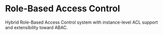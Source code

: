 # Role-Based Access Control
Hybrid Role-Based Access Control system with instance-level ACL support and extensibility toward ABAC.
